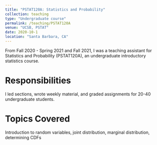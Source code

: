 ```yaml
---
title: "PSTAT120A: Statistics and Probability"
collection: teaching
type: "Undergraduate course"
permalink: /teaching/PSTAT120A
venue: "UCSB, PSTAT"
date: 2020-10-1
location: "Santa Barbara, CA"
---
```


From Fall 2020 - Spring 2021 and Fall 2021, I was a teaching assistant for Statistics and Probability (PSTAT120A), an undergraduate introductory statistics course.

Responsibilities
======
I led sections, wrote weekly material, and graded assignments for 20-40 undergraduate students.

Topics Covered
======
Introduction to random variables, joint distribution, marginal distribution, determining CDFs
